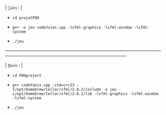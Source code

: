   | 𝔍𝔲𝔩𝔢𝔰 : |
  
-     cd projetPOO
-     g++ -o jeu codeJules.cpp -lsfml-graphics -lsfml-window -lsfml-system
-     ./jeu

————————————————————————————————————————————————————————————————

  | 𝔜𝔞𝔫𝔦𝔰 : |

-     cd POOproject
-     g++ codeYanis.cpp -std=c++23 -I/opt/homebrew/Cellar/sfml/2.6.2/include -o jeu -L/opt/homebrew/Cellar/sfml/2.6.2/lib -lsfml-graphics -lsfml-window -lsfml-system
-     ./jeu
